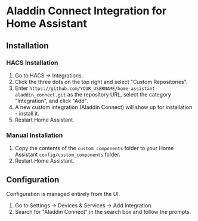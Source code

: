 # Aladdin Connect Integration for Home Assistant

## Installation

### HACS Installation
1. Go to HACS -> Integrations.
2. Click the three dots on the top right and select "Custom Repositories".
3. Enter `https://github.com/YOUR_USERNAME/home-assistant-aladdin_connect.git` as the repository URL, select the category "Integration", and click "Add".
4. A new custom integration (Aladdin Connect) will show up for installation - install it.
5. Restart Home Assistant.

### Manual Installation
1. Copy the contents of the `custom_components` folder to your Home Assistant `config/custom_components` folder.
2. Restart Home Assistant.

## Configuration
Configuration is managed entirely from the UI.
1. Go to Settings -> Devices & Services -> Add Integration.
2. Search for "Aladdin Connect" in the search box and follow the prompts.

